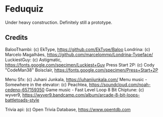 # Feduquiz

Under heavy construction. Definitely still a prototype.

## Credits
BalooThambi: (c) EkType, https://github.com/EkType/Baloo
Londrina: (c) 
Marcelo Magalhães, https://github.com/marcelommp/Londrina-Typeface/
LuckiestGuy: (c) Astigmatic, https://fonts.google.com/specimen/Luckiest+Guy
Press Start 2P: (c) Cody "CodeMan38" Boisclair, https://fonts.google.com/specimen/Press+Start+2P

Menu Sfx: (c) Juhani Junkala, https://juhanijunkala.com/
Menu music - Somewhere in the elevator: (c) Peachtea, https://soundcloud.com/noah-cedeno-657159350
Game music - Fast Level Loop 8 Bit Chiptune: (c) wyver9, https://wyver9.bandcamp.com/album/arcade-8-bit-loops-battletoads-style

Trivia api: (c) Open Trivia Database, https://www.opentdb.com
